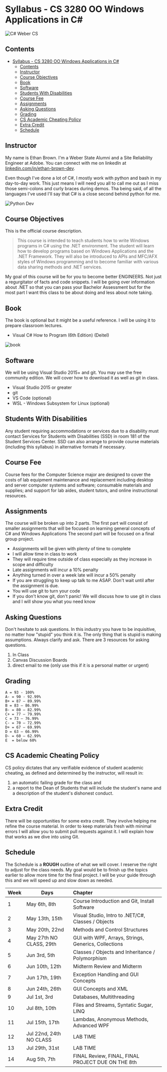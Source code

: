 # Syllabus - CS 3280 OO Windows Applications in C# #

<img align="center" alt="C# Weber CS" src="https://avatars1.githubusercontent.com/u/49282848?s=200&v=4">

## Contents ##

- [Syllabus - CS 3280 OO Windows Applications in C#](#syllabus---cs-3280-oo-windows-applications-in-c)
  - [Contents](#contents)
  - [Instructor](#instructor)
  - [Course Objectives](#course-objectives)
  - [Book](#book)
  - [Software](#software)
  - [Students With Disabilities](#students-with-disabilities)
  - [Course Fee](#course-fee)
  - [Assignments](#assignments)
  - [Asking Questions](#asking-questions)
  - [Grading](#grading)
  - [CS Academic Cheating Policy](#cs-academic-cheating-policy)
  - [Extra Credit](#extra-credit)
  - [Schedule](#schedule)

## Instructor ##

My name is Ethan Brown. I'm a Weber State Alumni and a Site Reliability Engineer at Adobe. You can connect with me on linkedIn at [linkedin.com/in/ethan-brown-dev](https://www.linkedin.com/in/ethan-brown-dev/).

Even though I've done a lot of C#, I mostly work with python and bash in my day-to-day work. This just means I will need you all to call me out as I miss those semi-colons and curly braces during demos. Tha being said, of all the languages I've used I'll say that C# is a close second behind python for me.

![Python Dev](python-java.png "python dev in java")

## Course Objectives ##

This is the official course description.

> This course is intended to teach students how to write Windows programs in C# using the .NET environment. The student will learn how to develop programs based on Windows Applications and the .NET Framework. They will also be introduced to APIs and MFC/AFX styles of Windows programming and to become familiar with various data sharing methods and .NET services.

My goal of this course will be for you to become better ENGINEERS. Not just a regurgitator of
facts and code snippets. I will be going over information about .NET so that you can pass your
Bachelor Assessment but for the most part I want this class to be about doing and less about note
taking.

## Book ##

The book is optional but it might be a useful reference. I will be using it to prepare
classroom lectures.

* Visual C# How to Program (6th Edition) (Deitel)

![book](book.jpg)

## Software ##

We will be using Visual Studio 2015+ and git. You may use the free community edition.
We will cover how to download it as well as git in class.

* Visual Studio 2015 or greater
* git
* VS Code (optional)
* WSL - Windows Subsystem for Linux (optional)

## Students With Disabilities ##

Any student requiring accommodations or services due to a disability must contact Services for
Students with Disabilities (SSD) in room 181 of the Student Services Center. SSD can also
arrange to provide course materials (including this syllabus) in alternative formats if necessary.

## Course Fee ##

Course fees for the Computer Science major are designed to cover the costs of lab equipment
maintenance and replacement including desktop and server computer systems and software;
consumable materials and supplies; and support for lab aides, student tutors, and online
instructional resources.

## Assignments ##

The course will be broken up into 2 parts. The first part will consist of smaller
assignments that will be focused on learning general concepts of C# and Windows Applications
The second part will be focused on a final group project.

* Assignments will be given with plenty of time to complete
* I will allow time in class to work
* They will require time outside of class especially as they increase in scope and difficulty
* Late assignments will incur a 10% penalty
* Anything turned in over a week late will incur a 50% penalty
* If you are struggling to keep up talk to me ASAP. Don't wait until after the assignment is due.
* You will use git to turn your code
* If you don't know git, don't panic! We will discuss how to use git in class and I will show you what you need know

## Asking Questions ##

Don't hesitate to ask questions. In this industry you have to be inquisitive, no matter how
"stupid" you think it is. The only thing that is stupid is making assumptions. Always clarify
and ask. There are 3 resources for asking questions.

1. In Class
2. Canvas Discussion Boards
3. direct email to me (only use this if it is a personal matter or urgent)

## Grading ##

    A = 93 - 100%
    A- = 90 - 92.99%
    B+ = 87 – 89.99%
    B = 83 – 86.99%
    B- = 80 – 82.99%
    C+ = 77 – 79.99%
    C = 73 – 76.99%
    C- = 70 – 72.99%
    D+ = 67 – 69.99%
    D = 63 – 66.99%
    D- = 60 – 62.99%
    E  = below 60%

## CS Academic Cheating Policy ##

CS policy dictates that any verifiable evidence of student academic cheating, as defined and determined by the instructor, will result in: 
1) an automatic failing grade for the class and 
2) a report to the Dean of Students that will include the student's name and a description of the student's dishonest conduct.

## Extra Credit ##

There will be opportunities for some extra credit. They involve helping me refine the course material. In order to keep materials fresh with minimal errors I will allow you to submit pull requests against it. I will explain how that works as we dive into using Git.

## Schedule ##

The Schedule is a **ROUGH** outline of what we will cover. I reserve the right to adjust for
the class needs. My goal would be to finish up the topics earlier to allow more time for
the final project. I will be your guide through this and we will speed up and slow down as
needed.

| Week | Days                    | Chapter                                              |
| ---- | ----------------------- | :--------------------------------------------------- |
| 1    | May 6th, 8th            | Course Introduction and Git, Install Software        |
| 2    | May 13th, 15th          | Visual Studio, Intro to .NET/C#, Classes / Objects        |
| 3    | May 20th, 22nd          | Methods and Control Structures                       |
| 4    | May 27th NO CLASS, 29th | GUI with WPF, Arrays, Strings, Generics, Collections |
| 5    | Jun 3rd, 5th            | Classes / Objects and Inheritance / Polymorphism     |
| 6    | Jun 10th, 12th          | Midterm Review and Midterm                           |
| 7    | Jun 17th, 19th          | Exception Handling and GUI Concepts                  |
| 8    | Jun 24th, 26th          | GUI Concepts and XML                                 |
| 9    | Jul 1st, 3rd            | Databases, Multithreading                            |
| 10   | Jul 8th, 10th           | Files and Streams, Syntatic Sugar, LINQ              |
| 11   | Jul 15th, 17th          | Lambdas, Anonymous Methods, Advanced WPF             |
| 12   | Jul 22nd, 24th NO CLASS | LAB TIME                                             |
| 13   | Jul 29th, 31st          | LAB TIME                                             |
| 14   | Aug 5th, 7th            | FINAL Review, FINAL, FINAL PROJECT DUE ON THE 8th    |
